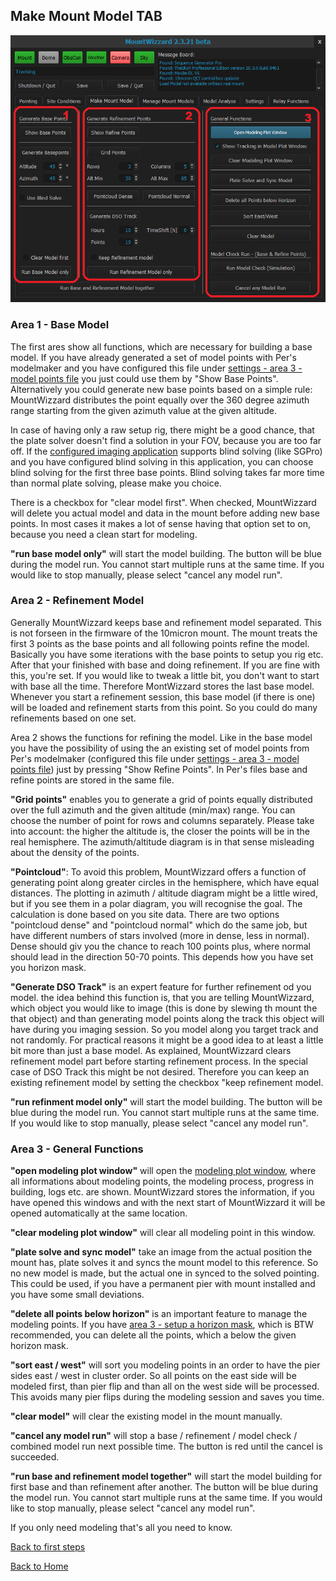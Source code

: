 ## Make Mount Model TAB

<img src="../pics/tab_makemountmodel.png"/>



### Area 1 - Base Model
The first ares show all functions, which are necessary for building a base model. If you have already generated a set of
model points with Per's modelmaker and you have configured this file under [settings - area 3 - model points file](settings1.md)
you just could use them by "Show Base Points".
Alternatively you could generate new base points based on a simple rule: MountWizzard distributes the point equally over the 360
degree azimuth range starting from the given azimuth value at the given altitude.

In case of having only a raw setup rig, there might be a good chance, that the plate solver doesn't find a solution in your FOV,
because you are too far off. If the [configured imaging application](settings1.md) supports blind solving (like SGPro) and you have configured
blind solving in this application, you can choose blind solving for the first three base points. Blind solving takes far more time
than normal plate solving, please make you choice.

There is a checkbox for "clear model first". When checked, MountWizzard will delete you actual model and data in the mount before
adding new base points. In most cases it makes a lot of sense having that option set to on, because you need a clean start for modeling.

<b>"run base model only"</b> will start the model building. The button will be blue during the model run. You cannot start multiple
runs at the same time. If you would like to stop manually, please select "cancel any model run".

### Area 2 - Refinement Model

Generally MountWizzard keeps base and refinement model separated. This is not forseen in the firmware of the 10micron mount. The mount treats
the first 3 points as the base points and all following points refine the model. Basically you have some iterations with the base points
to setup you rig etc. After that your finished with base and doing refinement. If you are fine with this, you're set. If you would like to
tweak a little bit, you don't want to start with base all the time. Therefore MontWizzard stores the last base model. Whenever you start a
refinement session, this base model (if there is one) will be loaded and refinement starts from this point. So you could do many refinements
based on one set.

Area 2 shows the functions for refining the model. Like in the base model you have the possibility of using the an existing set of
model points from Per's modelmaker (configured this file under [settings - area 3 - model points file](settings1.md)) just by pressing
"Show Refine Points". In Per's files base and refine points are stored in the same file.

<b>"Grid points"</b> enables you to generate a grid of points equally distributed over the full azimuth and the given altitude (min/max) range.
You can choose the number of point for rows and columns separately. Please take into account: the higher the altitude is, the closer the
points will be in the real hemisphere. The azimuth/altitude diagram is in that sense misleading about the density of the points.

<b>"Pointcloud"</b>: To avoid this problem, MountWizzard offers a function of generating point along greater circles in the hemisphere, which have equal
distances. The plotting in azimuth / altitude diagram might be a little wired, but if you see them in a polar diagram, you will recognise
the goal. The calculation is done based on you site data. There are two options "pointcloud dense" and "pointcloud normal" which do the
same job, but have different numbers of stars involved (more in dense, less in normal). Dense should giv you the chance to reach 100 points
plus, where normal should lead in the direction 50-70 points. This depends how you have set you horizon mask.

<b>"Generate DSO Track"</b> is an expert feature for further refinement od you model. the idea behind this function is, that you are telling
MountWizzard, which object you would like to image (this is done by slewing th mount the that object) and than generating model points
along the track this object will have during you imaging session. So you model along you target track and not randomly. For practical
reasons it might be a good idea to at least a little bit more than just a base model. As explained, MountWizzard clears refinement model part
before starting refinement process. In the special case of DSO Track this might be not desired. Therefore you can keep an existing refinement model
by setting the checkbox "keep refinement model.

<b>"run refinment model only"</b> will start the model building. The button will be blue during the model run. You cannot start multiple
runs at the same time. If you would like to stop manually, please select "cancel any model run".

### Area 3 - General Functions

<b>"open modeling plot window"</b> will open the [modeling plot window](settings1.md), where all informations about modeling points,
the modeling process, progress in building, logs etc. are shown. MountWizzard stores the information, if you have opened this windows
and with the next start of MountWizzard it will be opened automatically at the same location.

<b>"clear modeling plot window"</b> will clear all modeling point in this window.

<b>"plate solve and sync model"</b> take an image from the actual position the mount has, plate solves it and syncs the mount model
to this reference. So no new model is made, but the actual one in synced to the solved pointing. This could be used, if you have a
permanent pier with mount installed and you have some small deviations.

<b>"delete all points below horizon"</b> is an important feature to manage the modeling points. If you have [area 3 - setup a horizon mask](settings1.md),
which is BTW recommended, you can delete all the points, which a below the given horizon mask.

<b>"sort east / west"</b> will sort you modeling points in an order to have the pier sides east / west in cluster order. So all points
on the east side will be modeled first, than pier flip and than all on the west side will be processed. This avoids many pier flips
during the modeling session and saves you time.

<b>"clear model"</b> will clear the existing model in the mount manually.

<b>"cancel any model run"</b> will stop a base / refinement / model check / combined model run next possible time. The button is red
until the cancel is succeeded.

<b>"run base and refinement model together"</b> will start the model building for first base and than refinement after another. The button will be blue during the model run. You cannot start multiple
runs at the same time. If you would like to stop manually, please select "cancel any model run".

If you only need modeling that's all you need to know.

[Back to first steps](firststeps.md)

[Back to Home](home.md)